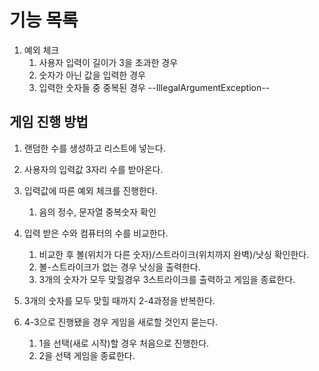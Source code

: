 # 기능 목록
1. 예외 체크 
   1. 사용자 입력이 길이가 3을 초과한 경우  
   2. 숫자가 아닌 값을 입력한 경우 
   3. 입력한 숫자들 중 중복된 경우
    --IllegalArgumentException-- 

## 게임 진행 방법

1. 랜덤한 수를 생성하고 리스트에 넣는다.
2. 사용자의 입력값 3자리 수를 받아온다.
3. 입력값에 따른 예외 체크를 진행한다.
   1. 음의 정수, 문자열 중복숫자 확인

4. 입력 받은 수와 컴퓨터의 수를 비교한다.
   1. 비교한 후 볼(위치가 다른 숫자)/스트라이크(위치까지 완벽)/낫싱 확인한다.
   2. 볼-스트라이크가 없는 경우 낫싱을 출력한다.
   3.  3개의 숫자가 모두 맞힐경우 3스트라이크를 출력하고 게임을 종료한다.

5. 3개의 숫자를 모두 맞힐 때까지 2-4과정을 반복한다.

6. 4-3으로 진행됐을 경우 게임을 새로할 것인지 묻는다.
   1.  1을 선택(새로 시작)할 경우 처음으로 진행한다.
   2.  2을 선택 게임을 종료한다.